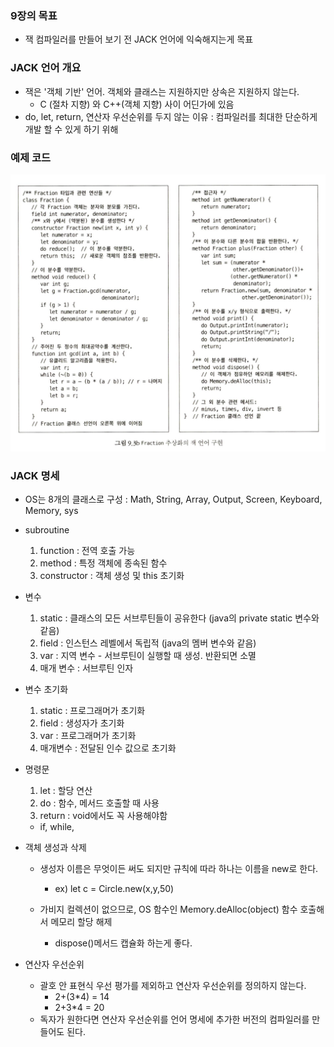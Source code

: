 ### 9장의 목표

- 잭 컴파일러를 만들어 보기 전 JACK 언어에 익숙해지는게 목표

### JACK 언어 개요

- 잭은 '객체 기반' 언어. 객체와 클래스는 지원하지만 상속은 지원하지 않는다.
  - C (절차 지향) 와 C++(객체 지향) 사이 어딘가에 있음
- do, let, return, 연산자 우선순위를 두지 않는 이유 : 컴파일러를 최대한 단순하게 개발 할 수 있게 하기 위해 

### 예제 코드
![](./asset/fraction.png)


### JACK 명세

- OS는 8개의 클래스로 구성 : Math, String, Array, Output, Screen, Keyboard, Memory, sys

- subroutine

  1. function : 전역 호출 가능
  2. method : 특정 객체에 종속된 함수
  3. constructor : 객체 생성 및 this 초기화

- 변수

  1. static : 클래스의 모든 서브루틴들이 공유한다 (java의 private static 변수와 같음)
  2. field : 인스턴스 레벨에서 독립적 (java의 멤버 변수와 같음)
  3. var : 지역 변수 - 서브루틴이 실행할 때 생성. 반환되면 소멸
  4. 매개 변수 : 서브루틴 인자

- 변수 초기화

  1. static : 프로그래머가 초기화
  2. field : 생성자가 초기화
  3. var : 프로그래머가 초기화
  4. 매개변수 : 전달된 인수 값으로 초기화

- 명령문

  1. let : 할당 연산
  2. do : 함수, 메서드 호출할 때 사용
  3. return : void에서도 꼭 사용해야함

  - if, while,

- 객체 생성과 삭제

  - 생성자 이름은 무엇이든 써도 되지만 규칙에 따라 하나는 이름을 new로 한다.

    - ex) let c = Circle.new(x,y,50)

  - 가비지 컬렉션이 없으므로, OS 함수인 Memory.deAlloc(object) 함수 호출해서 메모리 할당 해제
    - dispose()메서드 캡슐화 하는게 좋다.

- 연산자 우선순위
    - 괄호 안 표현식 우선 평가를 제외하고 연산자 우선순위를 정의하지 않는다. 
        - 2+(3*4) = 14
        - 2+3*4 = 20
    - 독자가 원한다면 연산자 우선순위를 언어 명세에 추가한 버전의 컴파일러를 만들어도 된다.   